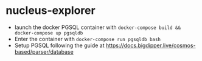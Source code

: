# nucleus-explorer

- launch the docker PGSQL container with `docker-compose build && docker-compose up pgsqldb`
- Enter the container with `docker-compose run pgsqldb bash` 
- Setup PGSQL following the guide at https://docs.bigdipper.live/cosmos-based/parser/database

